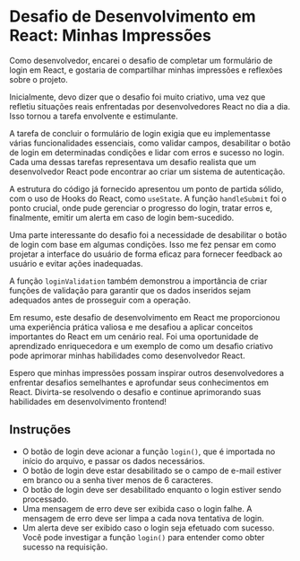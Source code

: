 # Desafio de Desenvolvimento em React: Minhas Impressões

Como desenvolvedor, encarei o desafio de completar um formulário de login em React, e gostaria de compartilhar minhas impressões e reflexões sobre o projeto.

Inicialmente, devo dizer que o desafio foi muito criativo, uma vez que refletiu situações reais enfrentadas por desenvolvedores React no dia a dia. Isso tornou a tarefa envolvente e estimulante.

A tarefa de concluir o formulário de login exigia que eu implementasse várias funcionalidades essenciais, como validar campos, desabilitar o botão de login em determinadas condições e lidar com erros e sucesso no login. Cada uma dessas tarefas representava um desafio realista que um desenvolvedor React pode encontrar ao criar um sistema de autenticação.

A estrutura do código já fornecido apresentou um ponto de partida sólido, com o uso de Hooks do React, como `useState`. A função `handleSubmit` foi o ponto crucial, onde pude gerenciar o progresso do login, tratar erros e, finalmente, emitir um alerta em caso de login bem-sucedido.

Uma parte interessante do desafio foi a necessidade de desabilitar o botão de login com base em algumas condições. Isso me fez pensar em como projetar a interface do usuário de forma eficaz para fornecer feedback ao usuário e evitar ações inadequadas.

A função `loginValidation` também demonstrou a importância de criar funções de validação para garantir que os dados inseridos sejam adequados antes de prosseguir com a operação.

Em resumo, este desafio de desenvolvimento em React me proporcionou uma experiência prática valiosa e me desafiou a aplicar conceitos importantes do React em um cenário real. Foi uma oportunidade de aprendizado enriquecedora e um exemplo de como um desafio criativo pode aprimorar minhas habilidades como desenvolvedor React. 

Espero que minhas impressões possam inspirar outros desenvolvedores a enfrentar desafios semelhantes e aprofundar seus conhecimentos em React. Divirta-se resolvendo o desafio e continue aprimorando suas habilidades em desenvolvimento frontend!

## Instruções

- O botão de login deve acionar a função `login()`, que é importada no início do arquivo, e passar os dados necessários.
- O botão de login deve estar desabilitado se o campo de e-mail estiver em branco ou a senha tiver menos de 6 caracteres.
- O botão de login deve ser desabilitado enquanto o login estiver sendo processado.
- Uma mensagem de erro deve ser exibida caso o login falhe. A mensagem de erro deve ser limpa a cada nova tentativa de login.
- Um alerta deve ser exibido caso o login seja efetuado com sucesso. Você pode investigar a função `login()` para entender como obter sucesso na requisição.
